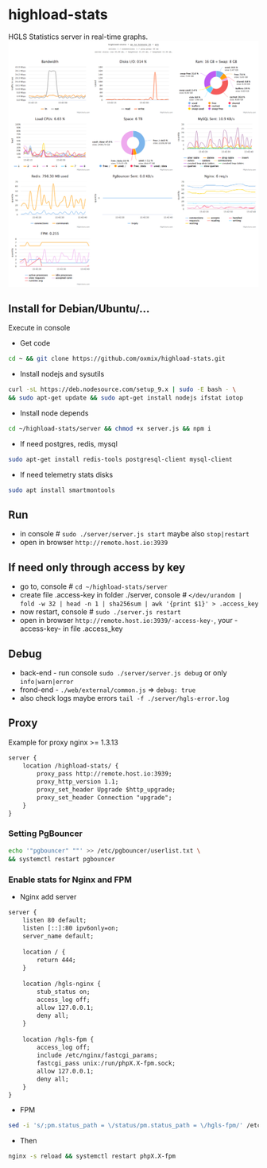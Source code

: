 # highload-stats
HGLS Statistics server in real-time graphs.
![Preview](web/preview/latest.png)

## Install for Debian/Ubuntu/...
Execute in console
* Get code
```bash
cd ~ && git clone https://github.com/oxmix/highload-stats.git
```
* Install nodejs and sysutils
```bash
curl -sL https://deb.nodesource.com/setup_9.x | sudo -E bash - \
&& sudo apt-get update && sudo apt-get install nodejs ifstat iotop
```
* Install node depends
```bash
cd ~/highload-stats/server && chmod +x server.js && npm i
```
* If need postgres, redis, mysql
```bash
sudo apt-get install redis-tools postgresql-client mysql-client
```

* If need telemetry stats disks
```bash
sudo apt install smartmontools
```

## Run 
* in console # `sudo ./server/server.js start` maybe also `stop|restart`
* open in browser `http://remote.host.io:3939`

## If need only through access by key
* go to, console # `cd ~/highload-stats/server`
* create file .access-key in folder ./server, console # `</dev/urandom | fold -w 32 | head -n 1 | sha256sum | awk '{print $1}' > .access_key`
* now restart, console # `sudo ./server.js restart`
* open in browser `http://remote.host.io:3939/-access-key-`, your -access-key- in file .access_key

## Debug 
* back-end - run console `sudo ./server/server.js debug` or only `info|warn|error`
* frond-end - `./web/external/common.js` => `debug: true`
* also check logs maybe errors `tail -f ./server/hgls-error.log`

## Proxy 
Example for proxy nginx >= 1.3.13
```nginx
server {
    location /highload-stats/ {
        proxy_pass http://remote.host.io:3939;
        proxy_http_version 1.1;
        proxy_set_header Upgrade $http_upgrade;
        proxy_set_header Connection "upgrade";
    }
}
```

### Setting PgBouncer
```bash
echo '"pgbouncer" ""' >> /etc/pgbouncer/userlist.txt \
&& systemctl restart pgbouncer
```

### Enable stats for Nginx and FPM
* Nginx add server
```nginx
server {
    listen 80 default;
    listen [::]:80 ipv6only=on;
    server_name default;

    location / {
        return 444;
    }

    location /hgls-nginx {
        stub_status on;
        access_log off;
        allow 127.0.0.1;
        deny all;
    }

    location /hgls-fpm {
        access_log off;
        include /etc/nginx/fastcgi_params;
        fastcgi_pass unix:/run/phpX.X-fpm.sock;
        allow 127.0.0.1;
        deny all;
    }
}
```
* FPM
```bash
sed -i 's/;pm.status_path = \/status/pm.status_path = \/hgls-fpm/' /etc/php/X.X/fpm/pool.d/www.conf
```
* Then
```bash
nginx -s reload && systemctl restart phpX.X-fpm
```